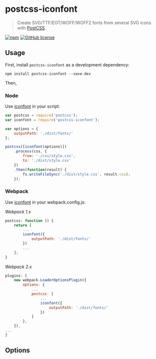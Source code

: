 # postcss-iconfont
> Create SVG/TTF/EOT/WOFF/WOFF2 fonts from several SVG icons with [PostCSS](http://postcss.org/).

[![npm](https://img.shields.io/npm/v/postcss-iconfont.svg)](https://www.npmjs.com/package/postcss-iconfont)
[![GitHub license](https://img.shields.io/badge/license-MIT-blue.svg)](https://raw.githubusercontent.com/kidney/postcss-iconfont/master/LICENSE)



## Usage

First, install `postcss-iconfont` as a development dependency:

```shell
npm install postcss-iconfont --save-dev
```

Then, 

### Node

Use [iconfont](https://github.com/kidney/postcss-iconfont) in your script:

```javascript
var postcss = require('postcss');
var iconfont = require('postcss-iconfont');

var options = {
    outputPath: './dist/fonts/'
};

postcss([iconfont(options)])
    .process(css, {
        from: './css/style.css',
        to: './dist/style.css'
    })
    .then(function(result) {
        fs.writeFileSync('./dist/style.css', result.css);
    });
```

### Webpack

Use [iconfont](https://github.com/kidney/postcss-iconfont) in your webpack.config.js:

*Webpack 1.x*

```js
postcss: function () {
    return [
        ...
        iconfont({
            outputPath: './dist/fonts/'
        })
        ...
    ];
}
```

*Webpack 2.x*
```js
plugins: [
    new webpack.LoaderOptionsPlugin({
        options: {
            ...
            postcss: [
                ...
                iconfont({
                    outputPath: './dist/fonts/'
                })
            ]
        },
    }),
...
]
```


## Options


